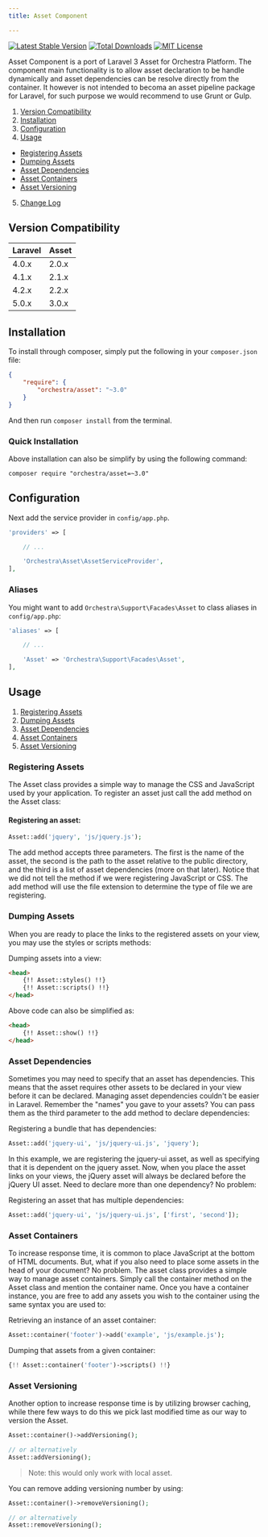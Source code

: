 ```yaml
---
title: Asset Component

---
```


[![Latest Stable Version](https://img.shields.io/github/release/orchestral/asset.svg?style=flat)](https://github.com/orchestral/asset/releases)
[![Total Downloads](https://img.shields.io/packagist/dt/orchestra/asset.svg?style=flat)](https://packagist.org/packages/orchestra/asset)
[![MIT License](https://img.shields.io/packagist/l/orchestra/asset.svg?style=flat)](https://github.com/orchestral/asset)

Asset Component is a port of Laravel 3 Asset for Orchestra Platform. The component main functionality is to allow asset declaration to be handle dynamically and asset dependencies can be resolve directly from the container. It however is not intended to becoma an asset pipeline package for Laravel, for such purpose we would recommend to use Grunt or Gulp.

1. [Version Compatibility](#compatibility)
2. [Installation](#installation)
3. [Configuration](#configuration)
4. [Usage](#usage)
  - [Registering Assets](#registering-assets)
  - [Dumping Assets](#dumping-assets)
  - [Asset Dependencies](#asset-dependencies)
  - [Asset Containers](#asset-containers)
  - [Asset Versioning](#asset-versioning)
5. [Change Log]({doc-url}/components/asset/changes#v3-0)

<a name="compatibility"></a>
## Version Compatibility

Laravel    | Asset
:----------|:----------
 4.0.x     | 2.0.x
 4.1.x     | 2.1.x
 4.2.x     | 2.2.x
 5.0.x     | 3.0.x

<a name="installation"></a>
## Installation

To install through composer, simply put the following in your `composer.json` file:

```json
{
	"require": {
		"orchestra/asset": "~3.0"
	}
}
```

And then run `composer install` from the terminal.

<a name="quick-installation"></a>
### Quick Installation

Above installation can also be simplify by using the following command:

    composer require "orchestra/asset=~3.0"

<a name="configuration"></a>
## Configuration

Next add the service provider in `config/app.php`.

```php
'providers' => [

	// ...

	'Orchestra\Asset\AssetServiceProvider',
],
```

### Aliases

You might want to add `Orchestra\Support\Facades\Asset` to class aliases in `config/app.php`:

```php
'aliases' => [

	// ...

	'Asset' => 'Orchestra\Support\Facades\Asset',
],
```

<a name="usage"></a>
## Usage

1. [Registering Assets](#registering-assets)
2. [Dumping Assets](#dumping-assets)
3. [Asset Dependencies](#asset-dependencies)
4. [Asset Containers](#asset-containers)
5. [Asset Versioning](#asset-versioning)

<a name="registering-assets"></a>
### Registering Assets

The Asset class provides a simple way to manage the CSS and JavaScript used by your application. To register an asset just call the add method on the Asset class:

#### Registering an asset:

```php
Asset::add('jquery', 'js/jquery.js');
```

The add method accepts three parameters. The first is the name of the asset, the second is the path to the asset relative to the public directory, and the third is a list of asset dependencies (more on that later). Notice that we did not tell the method if we were registering JavaScript or CSS. The add method will use the file extension to determine the type of file we are registering.

<a name="dumping-assets"></a>
### Dumping Assets

When you are ready to place the links to the registered assets on your view, you may use the styles or scripts methods:

Dumping assets into a view:

```html
<head>
	{!! Asset::styles() !!}
	{!! Asset::scripts() !!}
</head>
```

Above code can also be simplified as:

```html
<head>
	{!! Asset::show() !!}
</head>
```

<a name="asset-dependencies"></a>
### Asset Dependencies

Sometimes you may need to specify that an asset has dependencies. This means that the asset requires other assets to be declared in your view before it can be declared. Managing asset dependencies couldn't be easier in Laravel. Remember the "names" you gave to your assets? You can pass them as the third parameter to the add method to declare dependencies:

Registering a bundle that has dependencies:

```php
Asset::add('jquery-ui', 'js/jquery-ui.js', 'jquery');
```

In this example, we are registering the jquery-ui asset, as well as specifying that it is dependent on the jquery asset. Now, when you place the asset links on your views, the jQuery asset will always be declared before the jQuery UI asset. Need to declare more than one dependency? No problem:

Registering an asset that has multiple dependencies:

```php
Asset::add('jquery-ui', 'js/jquery-ui.js', ['first', 'second']);
```

<a name="asset-containers"></a>
### Asset Containers

To increase response time, it is common to place JavaScript at the bottom of HTML documents. But, what if you also need to place some assets in the head of your document? No problem. The asset class provides a simple way to manage asset containers. Simply call the container method on the Asset class and mention the container name. Once you have a container instance, you are free to add any assets you wish to the container using the same syntax you are used to:

Retrieving an instance of an asset container:

```php
Asset::container('footer')->add('example', 'js/example.js');
```

Dumping that assets from a given container:

```php
{!! Asset::container('footer')->scripts() !!}
```

<a name="asset-versioning"></a>
### Asset Versioning

Another option to increase response time is by utilizing browser caching, while there few ways to do this we pick last modified time as our way to version the Asset.

```php
Asset::container()->addVersioning();

// or alternatively
Asset::addVersioning();
```

> Note: this would only work with local asset.

You can remove adding versioning number by using:

```php
Asset::container()->removeVersioning();

// or alternatively
Asset::removeVersioning();
```
